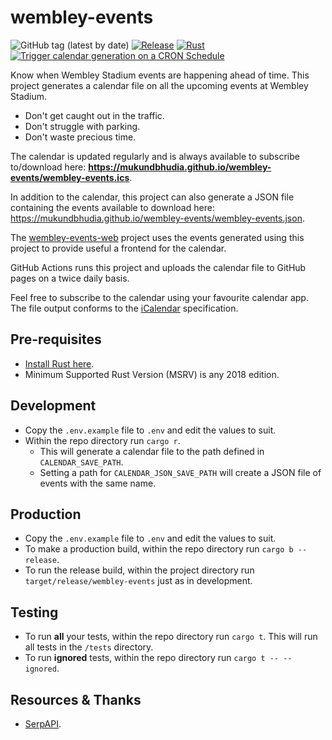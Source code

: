# wembley-events

![GitHub tag (latest by date)](https://img.shields.io/github/v/tag/mukundbhudia/wembley-events)
[![Release](https://github.com/mukundbhudia/wembley-events/actions/workflows/release.yml/badge.svg)](https://github.com/mukundbhudia/wembley-events/actions/workflows/release.yml)
[![Rust](https://github.com/mukundbhudia/wembley-events/actions/workflows/rust.yml/badge.svg)](https://github.com/mukundbhudia/wembley-events/actions/workflows/rust.yml)
[![Trigger calendar generation on a CRON Schedule](https://github.com/mukundbhudia/wembley-events/actions/workflows/scheduled-builds.yml/badge.svg)](https://github.com/mukundbhudia/wembley-events/actions/workflows/scheduled-builds.yml)

Know when Wembley Stadium events are happening ahead of time.
This project generates a calendar file on all the upcoming events at Wembley Stadium.

- Don't get caught out in the traffic.
- Don't struggle with parking.
- Don't waste precious time.

The calendar is updated regularly and is always available to subscribe to/download here: **<https://mukundbhudia.github.io/wembley-events/wembley-events.ics>**.

In addition to the calendar, this project can also generate a JSON file containing the events available to download here: <https://mukundbhudia.github.io/wembley-events/wembley-events.json>.

The [wembley-events-web](https://github.com/mukundbhudia/wembley-events-web) project uses the events generated using this project to provide useful a frontend for the calendar.

GitHub Actions runs this project and uploads the calendar file to GitHub pages on a twice daily basis.

Feel free to subscribe to the calendar using your favourite calendar app. The file output conforms to the [iCalendar](https://tools.ietf.org/html/rfc5545) specification.

## Pre-requisites

- [Install Rust here](https://www.rust-lang.org/tools/install).
- Minimum Supported Rust Version (MSRV) is any 2018 edition.

## Development

- Copy the `.env.example` file to `.env` and edit the values to suit.
- Within the repo directory run `cargo r`.
  - This will generate a calendar file to the path defined in `CALENDAR_SAVE_PATH`.
  - Setting a path for `CALENDAR_JSON_SAVE_PATH` will create a JSON file of events with the same name.

## Production

- Copy the `.env.example` file to `.env` and edit the values to suit.
- To make a production build, within the repo directory run `cargo b --release`.
- To run the release build, within the project directory run `target/release/wembley-events` just as in development.

## Testing

- To run **all** your tests, within the repo directory run `cargo t`. This will run all tests in the `/tests` directory.
- To run **ignored** tests, within the repo directory run `cargo t -- --ignored`.

## Resources & Thanks

- [SerpAPI](https://serpapi.com/).
